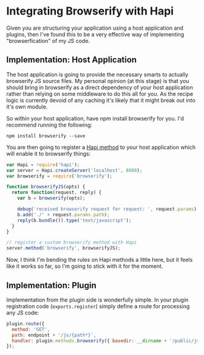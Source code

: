 # Integrating Browserify with Hapi

Given you are structuring your application using a host application and plugins, then I've found this to be a very effective way of implementing "browserfication" of my JS code.

## Implementation: Host Application

The host application is going to provide the necessary smarts to actually browserify JS source files.  My personal opinion (at this stage) is that you should bring in browserify as a direct dependency of your host application rather than relying on some middleware to do this all for you.  As the recipe logic is currently devoid of any caching it's likely that it might break out into it's own module.

So within your host application, have npm install browserify for you.  I'd recommend running the following:

```
npm install browserify --save
```

You are then going to register a [Hapi method](1) to your host application which will enable it to browserify things:

```js
var Hapi = require('hapi');
var server = Hapi.createServer('localhost', 8000);
var browserify = require('browserify');

function browserifyJS(opts) {
  return function(request, reply) {
    var b = browserify(opts);

    debug('received browserify request for request: ', request.params);
    b.add('./' + request.params.path);
    reply(b.bundle()).type('text/javascript');
  }
}

// register a custom browserify method with Hapi
server.method('browserify', browserifyJS);
```

Now, I think I'm bending the rules on Hapi methods a little here, but it feels like it works so far, so I'm going to stick with it for the moment.

## Implementation: Plugin

Implementation from the plugin side is wonderfully simple.  In your plugin registration code (`exports.register`) simply define a route for processing any JS code:

```js
plugin.route({
  method: 'GET',
  path: endpoint + '/js/{path*}',
  handler: plugin.methods.browserify({ basedir: __dirname + '/public/js' })
});
```

[1]: https://github.com/spumko/hapi/blob/master/docs/Reference.md#server-methods